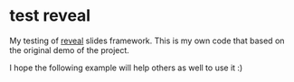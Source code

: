 test reveal
===========

My testing of [reveal](https://github.com/hakimel/reveal.js/) slides framework.
This is my own code that based on the original demo of the project.

I hope the following example will help others as well to use it :) 
